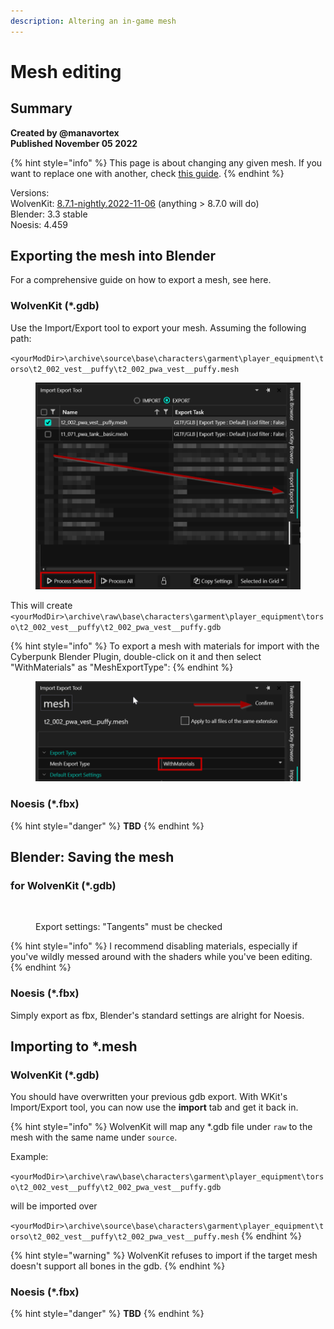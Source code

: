 ```yaml
---
description: Altering an in-game mesh
---
```


# Mesh editing

## Summary <a href="#summary" id="summary"></a>

**Created by @manavortex**\
**Published November 05 2022**

{% hint style="info" %}
This page is about changing any given mesh. If you want to replace one with another, check [this guide](replace-a-player-item-with-an-npc-item.md).
{% endhint %}

Versions:\
WolvenKit: [8.7.1-nightly.2022-11-06](https://github.com/WolvenKit/WolvenKit/compare/8.7.1-nightly.2022-11-05...8.7.1-nightly.2022-11-06) (anything > 8.7.0 will do)\
Blender: 3.3 stable\
Noesis: 4.459

## Exporting the mesh into Blender

For a comprehensive guide on how to export a mesh, see here.

### WolvenKit (\*.gdb)

Use the Import/Export tool to export your mesh. Assuming the following path:

`<yourModDir>\archive\source\base\characters\garment\player_equipment\torso\t2_002_vest__puffy\t2_002_pwa_vest__puffy.mesh`

<figure><img src="../../../.gitbook/assets/image (6) (2).png" alt=""><figcaption></figcaption></figure>

This will create `<yourModDir>\archive\raw\base\characters\garment\player_equipment\torso\t2_002_vest__puffy\t2_002_pwa_vest__puffy.gdb`

{% hint style="info" %}
To export a mesh with materials for import with the Cyberpunk Blender Plugin, double-click on it and then select "WithMaterials" as "MeshExportType":
{% endhint %}

<figure><img src="../../../.gitbook/assets/image (23) (1).png" alt=""><figcaption></figcaption></figure>

### Noesis (\*.fbx)

{% hint style="danger" %}
**TBD**
{% endhint %}

## Blender: Saving the mesh

### for WolvenKit (\*.gdb)

<figure><img src="https://i.imgur.com/eauWYiF.png" alt=""><figcaption><p>Export settings: "Tangents" must be checked</p></figcaption></figure>

{% hint style="info" %}
I recommend disabling materials, especially if you've wildly messed around with the shaders while you've been editing.
{% endhint %}

### Noesis (\*.fbx)

Simply export as fbx, Blender's standard settings are alright for Noesis.

## Importing to \*.mesh

### WolvenKit (\*.gdb)

You should have overwritten your previous gdb export. With WKit's Import/Export tool, you can now use the **import** tab and get it back in.

{% hint style="info" %}
WolvenKit will map any \*.gdb file under `raw` to the mesh with the same name under `source`.

Example:

`<yourModDir>\archive\raw\base\characters\garment\player_equipment\torso\t2_002_vest__puffy\t2_002_pwa_vest__puffy.gdb`&#x20;

will be imported over

`<yourModDir>\archive\source\base\characters\garment\player_equipment\torso\t2_002_vest__puffy\t2_002_pwa_vest__puffy.mesh`
{% endhint %}

{% hint style="warning" %}
WolvenKit refuses to import if the target mesh doesn't support all bones in the gdb.
{% endhint %}

### Noesis (\*.fbx)

{% hint style="danger" %}
**TBD**
{% endhint %}

